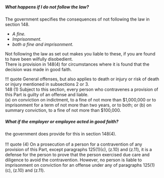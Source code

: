 

##### What happens if I do not follow the law?

The government specifies the consequences of not following the law in section 148.<br>

- *A fine.* <br>
- *Imprisonment.* <br>
- *both a fine and imprisonment.*<br>

Not following the law as set out makes you liable to these, if you are found to have been wilfully disobedient. <br>
There is provision in 148(4) for circumstances where it is found that the decision was made in good faith.<br>

!!! quote
    General offenses, but also applies to death or injury or risk of death or injury mentioned in subsections 2 or 3.<br>
    148 (1) Subject to this section, every person who contravenes a provision of this Part is guilty of an offense and liable.<br>
    (a) on conviction on indictment, to a fine of not more than $1,000,000 or to imprisonment for a term of not more than two years, or to both; or
    (b) on summary conviction, to a fine of not more than $100,000. <br>


##### What if the employer or employee acted in good faith?

the government does provide for this in section 148(4). <br><br>
!!! quote 
    (4) On a prosecution of a person for a contravention of any provision of     this Part, except paragraphs 125(1)(c), (z.10) and (z.11), it is a defense for the person to prove that the person exercised due care and diligence to avoid the contravention. However, no person is liable to imprisonment on conviction for an offense under any of paragraphs 125(1)(c), (z.10) and (z.11).

